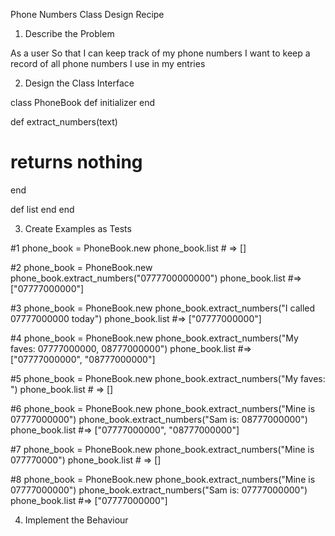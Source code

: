 Phone Numbers Class Design Recipe

1. Describe the Problem
<!-- Put or write the user story here. Add any clarifying notes you might have. -->

As a user
So that I can keep track of my phone numbers
I want to keep a record of all phone numbers I use in my entries

2. Design the Class Interface
<!-- Include the initializer and public methods with all parameters and return values. -->

class PhoneBook
  def initializer
  end

  def extract_numbers(text) 
  <!-- # text is a string representing a journal entry  -->
  # returns nothing
  end

  def list
    <!-- # returns a list of strings representing phone numbers -->
  end
end 


3. Create Examples as Tests
<!-- Make a list of examples of how the class will behave in different situations. -->

#1
phone_book = PhoneBook.new
phone_book.list # => []
<!-- #if no number will be an empty list/array -->

#2
phone_book = PhoneBook.new
phone_book.extract_numbers("0777700000000")
phone_book.list #=> ["07777000000"]
<!-- #it will return the number in the list -->

#3
phone_book = PhoneBook.new
phone_book.extract_numbers("I called 07777000000 today")
phone_book.list #=> ["07777000000"]
<!-- #if text contains a phone number want to extract that number-->

#4
phone_book = PhoneBook.new
phone_book.extract_numbers("My faves: 07777000000, 08777000000")
phone_book.list #=> ["07777000000", "08777000000"]
<!-- #if have a couple of numbers want both to appear. -->

#5
phone_book = PhoneBook.new
phone_book.extract_numbers("My faves: ")
phone_book.list # => []
<!-- #if have no number in string, list will be empty. -->

#6
phone_book = PhoneBook.new
phone_book.extract_numbers("Mine is 07777000000")
phone_book.extract_numbers("Sam is: 08777000000")
phone_book.list #=> ["07777000000", "08777000000"]
<!-- #if have a couple of numbers if multiple method calls want to track all numbers. -->

#7
phone_book = PhoneBook.new
phone_book.extract_numbers("Mine is 077770000")
phone_book.list # => []
<!-- #if too few digits in number, number won't appear in list -->

#8
phone_book = PhoneBook.new
phone_book.extract_numbers("Mine is 07777000000")
phone_book.extract_numbers("Sam is: 07777000000")
phone_book.list #=> ["07777000000"]
<!-- #no duplicate numbers in list -->

<!-- Encode each example as a test. You can add to the above list as you go.  -->

4. Implement the Behaviour
<!-- After each test you write, follow the test-driving process of red, green, refactor to implement the behaviour. -->
